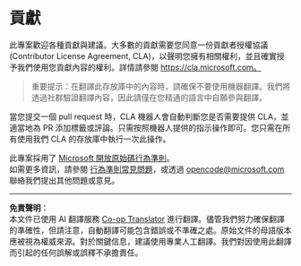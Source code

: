 <!--
CO_OP_TRANSLATOR_METADATA:
{
  "original_hash": "977ec5266dfd78ad1ce2bd8d46fccbda",
  "translation_date": "2025-08-29T20:10:10+00:00",
  "source_file": "CONTRIBUTING.md",
  "language_code": "mo"
}
-->
# 貢獻

此專案歡迎各種貢獻與建議。大多數的貢獻需要您同意一份貢獻者授權協議 (Contributor License Agreement, CLA)，以聲明您擁有相關權利，並且確實授予我們使用您貢獻內容的權利。詳情請參閱 https://cla.microsoft.com。

> 重要提示：在翻譯此存放庫中的內容時，請確保不要使用機器翻譯。我們將透過社群驗證翻譯內容，因此請僅在您精通的語言中自願參與翻譯。

當您提交一個 pull request 時，CLA 機器人會自動判斷您是否需要提供 CLA，並適當地為 PR 添加標籤或評論。只需按照機器人提供的指示操作即可。您只需在所有使用我們 CLA 的存放庫中執行一次此操作。

此專案採用了 [Microsoft 開放原始碼行為準則](https://opensource.microsoft.com/codeofconduct/)。  
如需更多資訊，請參閱 [行為準則常見問題](https://opensource.microsoft.com/codeofconduct/faq/)，或透過 [opencode@microsoft.com](mailto:opencode@microsoft.com) 聯絡我們提出其他問題或意見。

---

**免責聲明**：  
本文件已使用 AI 翻譯服務 [Co-op Translator](https://github.com/Azure/co-op-translator) 進行翻譯。儘管我們努力確保翻譯的準確性，但請注意，自動翻譯可能包含錯誤或不準確之處。原始文件的母語版本應被視為權威來源。對於關鍵信息，建議使用專業人工翻譯。我們對因使用此翻譯而引起的任何誤解或誤釋不承擔責任。